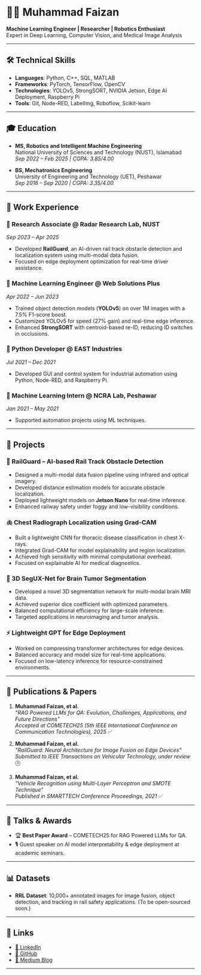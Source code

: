 # 👨‍💻 Muhammad Faizan

**Machine Learning Engineer | Researcher | Robotics Enthusiast**  
Expert in Deep Learning, Computer Vision, and Medical Image Analysis

---

## 🛠️ Technical Skills
- **Languages**: Python, C++, SQL, MATLAB
- **Frameworks**: PyTorch, TensorFlow, OpenCV
- **Technologies**: YOLOv5, StrongSORT, NVIDIA Jetson, Edge AI Deployment, Raspberry Pi
- **Tools**: Git, Node-RED, LabelImg, Roboflow, Scikit-learn

---

## 🎓 Education
- **MS, Robotics and Intelligent Machine Engineering**  
  National University of Sciences and Technology (NUST), Islamabad  
  _Sep 2022 – Feb 2025 | CGPA: 3.85/4.00_

- **BS, Mechatronics Engineering**  
  University of Engineering and Technology (UET), Peshawar  
  _Sep 2016 – Sep 2020 | CGPA: 3.35/4.00_

---

## 💼 Work Experience

### 🏢 Research Associate @ Radar Research Lab, NUST  
_Sep 2023 – Apr 2025_
- Developed **RailGuard**, an AI-driven rail track obstacle detection and localization system using multi-modal data fusion.
- Focused on edge deployment optimization for real-time driver assistance.

### 🏢 Machine Learning Engineer @ Web Solutions Plus  
_Apr 2022 – Jun 2023_
- Trained object detection models (**YOLOv5**) on over 1M images with a 7.5% F1-score boost.
- Customized YOLOv5 for speed (27% gain) and real-time edge inference.
- Enhanced **StrongSORT** with centroid-based re-ID, reducing ID switches in occlusions.

### 🏢 Python Developer @ EAST Industries  
_Jul 2021 – Dec 2021_
- Developed GUI and control system for industrial automation using Python, Node-RED, and Raspberry Pi.

### 🏢 Machine Learning Intern @ NCRA Lab, Peshawar  
_Jan 2021 – May 2021_
- Supported automation projects using ML techniques.

---

## 🚀 Projects

### 🚦 RailGuard – AI-based Rail Track Obstacle Detection
- Designed a multi-modal data fusion pipeline using infrared and optical imagery.
- Developed distance estimation models for accurate obstacle localization.
- Deployed lightweight models on **Jetson Nano** for real-time inference.
- Enhanced railway safety under foggy and low-visibility conditions.

### 🫁 Chest Radiograph Localization using Grad-CAM
- Built a lightweight CNN for thoracic disease classification in chest X-rays.
- Integrated Grad-CAM for model explainability and region localization.
- Achieved high sensitivity with minimal computational overhead.
- Focused on explainable AI for medical diagnostics.

### 🧠 3D SegUX-Net for Brain Tumor Segmentation
- Developed a novel 3D segmentation network for multi-modal brain MRI data.
- Achieved superior dice coefficient with optimized parameters.
- Balanced computational efficiency for large-scale inference.
- Targeted applications in neuroimaging and tumor analysis.

### ⚡ Lightweight GPT for Edge Deployment
- Worked on compressing transformer architectures for edge devices.
- Balanced accuracy and model size for real-time applications.
- Focused on low-latency inference for resource-constrained environments.

---

## 📄 Publications & Papers

1. **Muhammad Faizan, et al.**  
   *"RAG Powered LLMs for QA: Evolution, Challenges, Applications, and Future Directions"*  
   _Accepted at COMETECH25 (5th IEEE International Conference on Communication Technologies), 2025_ ✅

2. **Muhammad Faizan, et al.**  
   *"RailGuard: Neural Architecture for Image Fusion on Edge Devices"*  
   _Submitted to IEEE Transactions on Vehicular Technology, under review_ 🕒

3. **Muhammad Faizan, et al.**  
   *"Vehicle Recognition using Multi-Layer Perceptron and SMOTE Technique"*  
   _Published in SMARTTECH Conference Proceedings, 2021_ ✅

---

## 🏅 Talks & Awards
- 🏆 **Best Paper Award** – COMETECH25 for RAG Powered LLMs for QA.
- 🎙️ Guest speaker on AI model interpretability & edge deployment at academic seminars.

---

## 📊 Datasets
- **RRL Dataset**: 10,000+ annotated images for image fusion, object detection, and tracking in rail safety applications. (To be open-sourced soon.)

---

## 🔗 Links
- [🔗 LinkedIn](https://www.linkedin.com/in/muhammad-faizan-artificial-intelligence/)
- [🔗 GitHub](https://github.com/faizan1234567)
- [🔗 Medium Blog](https://medium.com/@engr_faizan_ml)

---

